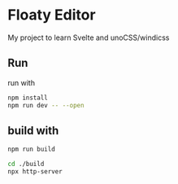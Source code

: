 # Floaty Editor

My project to learn Svelte and unoCSS/windicss

## Run

run with

```bash
npm install
npm run dev -- --open
```

## build with

```bash
npm run build
```

```bash
cd ./build
npx http-server
```

